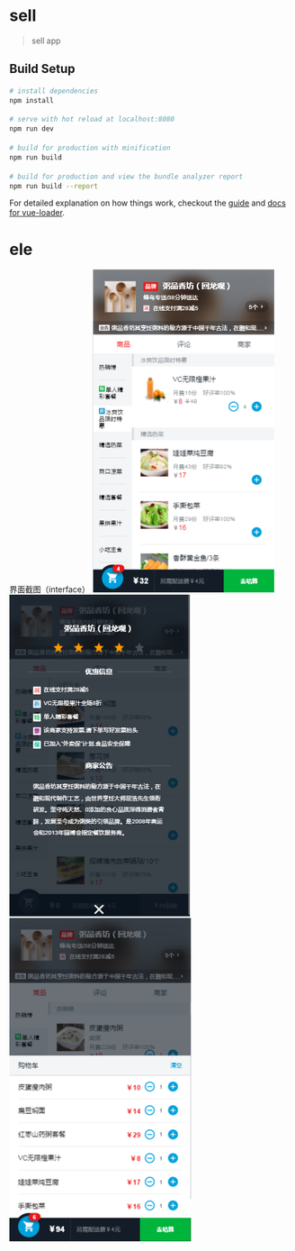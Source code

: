 # sell

> sell app

## Build Setup

``` bash
# install dependencies
npm install

# serve with hot reload at localhost:8080
npm run dev

# build for production with minification
npm run build

# build for production and view the bundle analyzer report
npm run build --report
```

For detailed explanation on how things work, checkout the [guide](http://vuejs-templates.github.io/webpack/) and [docs for vue-loader](http://vuejs.github.io/vue-loader).
# ele


界面截图（interface）
![Image text](https://raw.githubusercontent.com/Yuan-Zi-Yuan/ele/master/interface/1.png)
![Image text](https://raw.githubusercontent.com/Yuan-Zi-Yuan/ele/master/interface/2.png)
![Image text](https://raw.githubusercontent.com/Yuan-Zi-Yuan/ele/master/interface/3.png)
